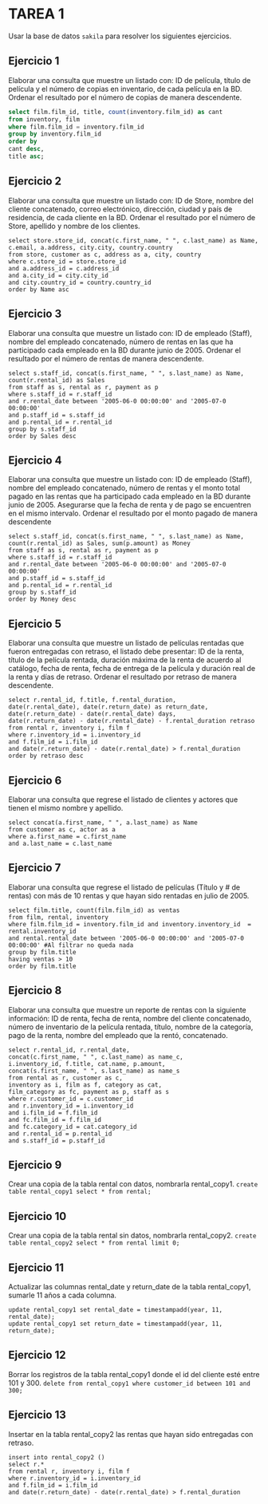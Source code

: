 # TAREA 1
Usar la base de datos `sakila` para resolver los siguientes ejercicios.
## Ejercicio 1
Elaborar una consulta que muestre un listado con: ID de película, título de película y el número de copias en inventario, de cada película en la BD. Ordenar el resultado por el número de copias de manera descendente.
```sql
select film.film_id, title, count(inventory.film_id) as cant 
from inventory, film 
where film.film_id = inventory.film_id
group by inventory.film_id
order by
cant desc,
title asc;
```

## Ejercicio 2
Elaborar una consulta que muestre un listado con: ID de Store, nombre del cliente concatenado, correo electrónico, dirección, ciudad y país de residencia, de cada cliente en la BD. Ordenar el resultado por el número de Store, apellido y nombre de los clientes.
```
select store.store_id, concat(c.first_name, " ", c.last_name) as Name, 
c.email, a.address, city.city, country.country
from store, customer as c, address as a, city, country
where c.store_id = store.store_id 
and a.address_id = c.address_id 
and a.city_id = city.city_id 
and city.country_id = country.country_id
order by Name asc
```

## Ejercicio 3
Elaborar una consulta que muestre un listado con: ID de empleado (Staff), nombre del empleado concatenado, número de rentas en las que ha participado cada empleado en la BD durante junio de 2005. Ordenar el resultado por el número de rentas de manera descendente.
```
select s.staff_id, concat(s.first_name, " ", s.last_name) as Name, 
count(r.rental_id) as Sales
from staff as s, rental as r, payment as p
where s.staff_id = r.staff_id 
and r.rental_date between '2005-06-0 00:00:00' and '2005-07-0 00:00:00'
and p.staff_id = s.staff_id
and p.rental_id = r.rental_id
group by s.staff_id
order by Sales desc
```

## Ejercicio 4
Elaborar una consulta que muestre un listado con: ID de empleado (Staff), nombre del empleado concatenado, número de rentas y el monto total pagado en las rentas que ha participado cada empleado en la BD durante junio de 2005. Asegurarse que la fecha de renta y de pago se encuentren en el mismo intervalo. Ordenar el resultado por el monto pagado de manera descendente
```
select s.staff_id, concat(s.first_name, " ", s.last_name) as Name, 
count(r.rental_id) as Sales, sum(p.amount) as Money
from staff as s, rental as r, payment as p
where s.staff_id = r.staff_id 
and r.rental_date between '2005-06-0 00:00:00' and '2005-07-0 00:00:00'
and p.staff_id = s.staff_id
and p.rental_id = r.rental_id
group by s.staff_id
order by Money desc
```

## Ejercicio 5
Elaborar una consulta que muestre un listado de películas rentadas que fueron entregadas con retraso, el listado debe presentar: ID de la renta, título de la película rentada, duración máxima de la renta de acuerdo al catálogo, fecha de renta, fecha de entrega de la película y duración real de la renta y días de retraso. Ordenar el resultado por retraso de manera descendente.
```
select r.rental_id, f.title, f.rental_duration, 
date(r.rental_date), date(r.return_date) as return_date, 
date(r.return_date) - date(r.rental_date) days, 
date(r.return_date) - date(r.rental_date) - f.rental_duration retraso
from rental r, inventory i, film f
where r.inventory_id = i.inventory_id
and f.film_id = i.film_id
and date(r.return_date) - date(r.rental_date) > f.rental_duration
order by retraso desc
```
## Ejercicio 6
Elaborar una consulta que regrese el listado de clientes y actores que tienen el mismo nombre y apellido.
```
select concat(a.first_name, " ", a.last_name) as Name
from customer as c, actor as a
where a.first_name = c.first_name
and a.last_name = c.last_name
```
## Ejercicio 7
Elaborar una consulta que regrese el listado de películas (Título y #  de rentas) con más de 10 rentas y que hayan sido rentadas en julio de 2005.
```
select film.title, count(film.film_id) as ventas
from film, rental, inventory
where film.film_id = inventory.film_id and inventory.inventory_id  = rental.inventory_id
and rental.rental_date between '2005-06-0 00:00:00' and '2005-07-0 00:00:00' #Al filtrar no queda nada
group by film.title
having ventas > 10
order by film.title
```

## Ejercicio 8
Elaborar una consulta que muestre un reporte de rentas con la siguiente información: ID de renta, fecha de renta, nombre del cliente concatenado, número de inventario de la película rentada, título, nombre de la categoría, pago de la renta, nombre del empleado que la rentó, concatenado.
```
select r.rental_id, r.rental_date, 
concat(c.first_name, " ", c.last_name) as name_c, 
i.inventory_id, f.title, cat.name, p.amount, 
concat(s.first_name, " ", s.last_name) as name_s
from rental as r, customer as c, 
inventory as i, film as f, category as cat,
film_category as fc, payment as p, staff as s
where r.customer_id = c.customer_id
and r.inventory_id = i.inventory_id
and i.film_id = f.film_id
and fc.film_id = f.film_id
and fc.category_id = cat.category_id
and r.rental_id = p.rental_id
and s.staff_id = p.staff_id
```

## Ejercicio 9
Crear una copia de la tabla rental con datos, nombrarla rental_copy1.
```create table rental_copy1 select * from rental;```

## Ejercicio 10
Crear una copia de la tabla rental sin datos, nombrarla rental_copy2.
```create table rental_copy2 select * from rental limit 0;```

## Ejercicio 11
Actualizar las columnas rental_date y return_date de la tabla rental_copy1, sumarle 11 años a cada columna.
```
update rental_copy1 set rental_date = timestampadd(year, 11, rental_date);
update rental_copy1 set return_date = timestampadd(year, 11, return_date); 
``` 

## Ejercicio 12
Borrar los registros de la tabla rental_copy1 donde el id del cliente esté entre 101 y 300.
``` delete from rental_copy1 where customer_id between 101 and 300; ```

## Ejercicio 13
Insertar en la tabla rental_copy2 las rentas que hayan sido entregadas con retraso.
``` 
insert into rental_copy2 ()
select r.*
from rental r, inventory i, film f
where r.inventory_id = i.inventory_id
and f.film_id = i.film_id
and date(r.return_date) - date(r.rental_date) > f.rental_duration
```
